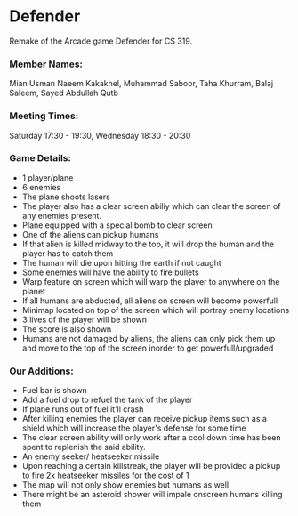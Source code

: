 # Defender
Remake of the Arcade game Defender for CS 319.

### Member Names: 
Mian Usman Naeem Kakakhel,
Muhammad Saboor,
Taha Khurram,
Balaj Saleem,
Sayed Abdullah Qutb

### Meeting Times:
Saturday 17:30 - 19:30,
Wednesday 18:30 - 20:30

### Game Details:

* 1 player/plane
* 6 enemies
* The plane shoots lasers
* The player also has a clear screen abiliy which can clear the screen of any enemies present.
* Plane equipped with a special bomb to clear screen
* One of the aliens can pickup humans
* If that alien is killed midway to the top, it will drop the human and the player has to catch them
* The human will die upon hitting the earth if not caught
* Some enemies will have the ability to fire bullets 
* Warp feature on screen which will warp the player to anywhere on the planet
* If all humans are abducted, all aliens on screen will become powerfull
* Minimap located on top of the screen which will portray enemy locations
* 3 lives of the player will be shown
* The score is also shown
* Humans are not damaged by aliens, the aliens can only pick them up and move to the top of the screen inorder to get powerfull/upgraded 

### Our Additions:
* Fuel bar is shown
* Add a fuel drop to refuel the tank of the player
* If plane runs out of fuel it'll crash
* After killing enemies the player can receive pickup items such as a shield which will increase the player's defense for some time
* The clear screen ability will only work after a cool down time has been spent to replenish the said ability.
* An enemy seeker/ heatseeker missile
* Upon reaching a certain killstreak, the player will be provided a pickup to fire 2x heatseeker missiles for the cost of 1
* The map will not only show enemies but humans as well
* There might be an asteroid shower will impale onscreen humans killing them
